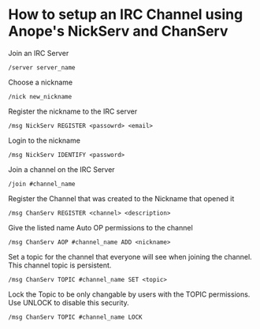 How to setup an IRC Channel using Anope's NickServ and ChanServ
=====

Join an IRC Server  
```
/server server_name
```

Choose a nickname
```
/nick new_nickname
```

Register the nickname to the IRC server
```
/msg NickServ REGISTER <passowrd> <email>
```

Login to the nickname
```
/msg NickServ IDENTIFY <password>
```

Join a channel on the IRC Server
```
/join #channel_name
```

Register the Channel that was created to the Nickname that opened it
```
/msg ChanServ REGISTER <channel> <description>
```

Give the listed name Auto OP permissions to the channel
```
/msg ChanServ AOP #channel_name ADD <nickname>
```

Set a topic for the channel that everyone will see when joining the channel. This channel topic is persistent. 
```
/msg ChanServ TOPIC #channel_name SET <topic>
```

Lock the Topic to be only changable by users with the TOPIC permissions. Use UNLOCK to disable this security. 
```
/msg ChanServ TOPIC #channel_name LOCK
```

